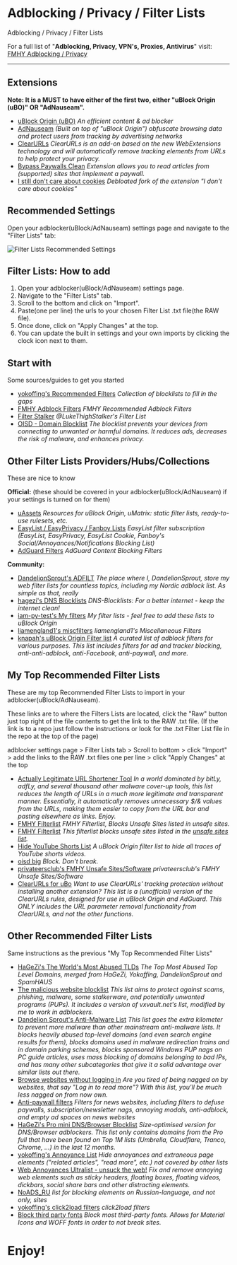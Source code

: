 # Adblocking / Privacy / Filter Lists
Adblocking / Privacy / Filter Lists

For a full list of "**Adblocking, Privacy, VPN's, Proxies, Antivirus**" visit:
[FMHY Adblocking / Privacy](https://fmhy.net/adblockvpnguide)

***

## Extensions

**Note: It is a MUST to have either of the first two, either "uBlock Origin (uBO)" OR "AdNauseam".**

- [uBlock Origin (uBO)](https://github.com/gorhill/uBlock) *An efficient content & ad blocker*
- [AdNauseam](https://adnauseam.io/) *(Built on top of "uBlock Origin") obfuscate browsing data and protect users from tracking by advertising networks*
- [ClearURLs](https://github.com/ClearURLs/Addon) *ClearURLs is an add-on based on the new WebExtensions technology and will automatically remove tracking elements from URLs to help protect your privacy.*
- [Bypass Paywalls Clean](https://github.com/bpc-clone/bpc_updates) *Extension allows you to read articles from (supported) sites that implement a paywall.*
- [I still don't care about cookies](https://github.com/OhMyGuus/I-Still-Dont-Care-About-Cookies) *Debloated fork of the extension "I don't care about cookies"*


## Recommended Settings

Open your adblocker(uBlock/AdNauseam) settings page and navigate to the "Filter Lists" tab:

![Filter Lists Recommended Settings](https://github.com/Courage-1984/Adblocking-Privacy-Filter-Lists/assets/18268669/22559653-22a6-4f22-8b8a-9fcd61542665)


## Filter Lists: How to add

1. Open your adblocker(uBlock/AdNauseam) settings page.
2. Navigate to the "Filter Lists" tab.
3. Scroll to the bottom and click on "Import".
4. Paste(one per line) the urls to your chosen Filter List .txt file(the RAW file).
5. Once done, click on "Apply Changes" at the top.
6. You can update the built in settings and your own imports by clicking the clock icon next to them.


## Start with

Some sources/guides to get you started

- [yokoffing's Recommended Filters](https://github.com/yokoffing/filterlists) *Collection of blocklists to fill in the gaps*
- [FMHY Adblock Filters](https://fmhy.net/adblockvpnguide#adblock-filters) *FMHY Recommended Adblock Filters*
- [Filter Stalker](https://rentry.co/FilterStalker) *@LukeThighStalker's Filter List*
- [OISD - Domain Blocklist](https://oisd.nl/) *The blocklist prevents your devices from connecting to unwanted or harmful domains. It reduces ads, decreases the risk of malware, and enhances privacy.*


## Other Filter Lists Providers/Hubs/Collections

These are nice to know

**Official:** (these should be covered in your adblocker(uBlock/AdNauseam) if your settings is turned on for them)

- [uAssets](https://github.com/uBlockOrigin/uAssets) *Resources for uBlock Origin, uMatrix: static filter lists, ready-to-use rulesets, etc.*
- [EasyList / EasyPrivacy / Fanboy Lists](https://github.com/easylist/easylist) *EasyList filter subscription (EasyList, EasyPrivacy, EasyList Cookie, Fanboy's Social/Annoyances/Notifications Blocking List)*
- [AdGuard Filters](https://github.com/AdguardTeam/AdguardFilters) *AdGuard Content Blocking Filters*

**Community:**

- [DandelionSprout's ADFILT](https://github.com/DandelionSprout/adfilt) *The place where I, DandelionSprout, store my web filter lists for countless topics, including my Nordic adblock list. As simple as that, really*
- [hagezi's DNS Blocklists](https://github.com/hagezi/dns-blocklists) *DNS-Blocklists: For a better internet - keep the internet clean!*
- [iam-py-test's My filters](https://github.com/iam-py-test/my_filters_001) *My filter lists - feel free to add these lists to uBlock Origin*
- [liamengland1's miscfilters](https://github.com/liamengland1/miscfilters) *liamengland1's Miscellaneous Filters*
- [knapah's uBlock Origin Filter list](https://github.com/knapah/uBlockOrigin-Filterlist) *A curated list of adblock filters for various purposes. This list includes filters for ad and tracker blocking, anti-anti-adblock, anti-Facebook, anti-paywall, and more.*


## My Top Recommended Filter Lists

These are my top Recommended Filter Lists to import in your adblocker(uBlock/AdNauseam). 

These links are to where the Filters Lists are located, click the "Raw" button just top right of the file contents to get the link to the RAW .txt file. (If the link is to a repo just follow the instructions or look for the .txt Filter List file in the repo at the top of the page)

adblocker settings page > Filter Lists tab > Scroll to bottom > click "Import" > add the links to the RAW .txt files one per line > click "Apply Changes" at the top

- [Actually Legitimate URL Shortener Tool](https://github.com/DandelionSprout/adfilt/blob/master/LegitimateURLShortener.txt) *In a world dominated by bitLy, adfLy, and several thousand other malware cover-up tools, this list reduces the length of URLs in a much more legitimate and transparent manner. Essentially, it automatically removes unnecessary $/& values from the URLs, making them easier to copy from the URL bar and pasting elsewhere as links. Enjoy.*
- [FMHY Filterlist](https://github.com/WindowsAurora/FMHYFilterlist/) *FMHY Filterlist, Blocks Unsafe Sites listed in unsafe sites.*
- [FMHY Filterlist](https://windowsaurora.github.io/FMHYFilterlist/site/index.html) *This filterlist blocks unsafe sites listed in the [unsafe sites list](https://fmhy.net/unsafesites).*
- [Hide YouTube Shorts List](https://github.com/gijsdev/ublock-hide-yt-shorts) *A uBlock Origin filter list to hide all traces of YouTube shorts videos.*
- [oisd big](https://big.oisd.nl/) *Block. Don't break.*
- [privateersclub's FMHY Unsafe Sites/Software](https://github.com/privateersclub/wiki/blob/master/unsafe_uBlock.txt) *privateersclub's FMHY Unsafe Sites/Software*
- [ClearURLs for uBo](https://github.com/DandelionSprout/adfilt/tree/master/ClearURLs%20for%20uBo) *Want to use ClearURLs' tracking protection without installing another extension? This list is a (unofficial) version of the ClearURLs rules, designed for use in uBlock Origin and AdGuard. This ONLY includes the URL parameter removal functionality from ClearURLs, and not the other functions.*


## Other Recommended Filter Lists

Same instructions as the previous "My Top Recommended Filter Lists"

- [HaGeZi's The World's Most Abused TLDs](https://github.com/hagezi/dns-blocklists/blob/main/adblock/spam-tlds-ublock.txt) *The Top Most Abused Top Level Domains, merged from HaGeZi, Yokoffing, DandelionSprout and SpamHAUS*
- [The malicious website blocklist](https://github.com/iam-py-test/my_filters_001/blob/main/antimalware.txt) *This list aims to protect against scams, phishing, malware, some stalkerware, and potentially unwanted programs (PUPs). It includes a version of vxvault.net's list, modified by me to work in adblockers.*
- [Dandelion Sprout's Anti-Malware List](https://github.com/DandelionSprout/adfilt/blob/master/Dandelion%20Sprout's%20Anti-Malware%20List.txt) *This list goes the extra kilometer to prevent more malware than other mainstream anti-malware lists. It blocks heavily abused top-level domains (and even search engine results for them), blocks domains used in malware redirection trains and in domain parking schemes, blocks sponsored Windows PUP nags on PC guide articles, uses mass blocking of domains belonging to bad IPs, and has many other subcategories that give it a solid advantage over similar lists out there.*
- [Browse websites without logging in](https://github.com/DandelionSprout/adfilt/blob/master/BrowseWebsitesWithoutLoggingIn.txt) *Are you tired of being nagged on by websites, that say "Log in to read more"? With this list, you'll be much less nagged on from now own.*
- [Anti-paywall filters](https://github.com/liamengland1/miscfilters/blob/master/antipaywall.txt) *Filters for news websites, including filters to defuse paywalls, subscription/newsletter nags, annoying modals, anti-adblock, and empty ad spaces on news websites*
- [HaGeZi's Pro mini DNS/Browser Blocklist](https://github.com/hagezi/dns-blocklists/blob/main/adblock/pro.mini.txt) *Size-optimised version for DNS/Browser adblockers. This list only contains domains from the Pro full that have been found on Top 1M lists (Umbrella, Cloudflare, Tranco, Chrome, ...) in the last 12 months.*
- [yokoffing's Annoyance List](https://github.com/yokoffing/filterlists/blob/main/annoyance_list.txt) *Hide annoyances and extraneous page elements ("related articles", "read more", etc.) not covered by other lists*
- [Web Annoyances Ultralist - unsuck the web!](https://github.com/yourduskquibbles/webannoyances) *Fix and remove annoying web elements such as sticky headers, floating boxes, floating videos, dickbars, social share bars and other distracting elements.*
- [NoADS_RU](https://github.com/Zalexanninev15/NoADS_RU) *list for blocking elements on Russian-language, and not only, sites*
- [yokoffing's click2load filters](https://github.com/yokoffing/filterlists/blob/main/click2load.txt) *click2load filters*
- [Block third party fonts](https://github.com/yokoffing/filterlists/blob/main/block_third_party_fonts.txt) *Block most third-party fonts. Allows for Material Icons and WOFF fonts in order to not break sites.*

# Enjoy!
